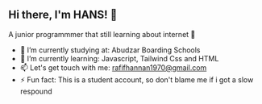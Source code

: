 ## Hi there, I'm HANS! 👋
A junior programmmer that still learning about internet 🫠


- 🏫 I’m currently studying at: Abudzar Boarding Schools
- 🌱 I’m currently learning: Javascript, Tailwind Css and HTML
- 📫 Let's get touch with me: rafifhannan1970@gmail.com 
- ⚡ Fun fact: This is a student account, so don't blame me if i got a slow respound


